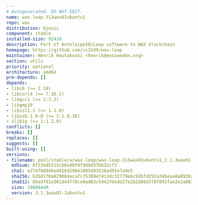 ```yaml
---
# Autogenerated. DO NOT EDIT.
name: wax-leap-313wax01ubuntu1
repo: wax
distribution: bionic
component: stable
installed-size: 92418
description: Port of AnteloipeIO/Leap software to WAX blockchain
homepage: https://github.com/cc32d9/wax-leap
maintainer: Henrik Hautakoski <henrik@eossweden.org>
section: utils
priority: optional
architecture: amd64
pre-depends: []
depends:
- libc6 (>= 2.18)
- libcurl4 (>= 7.16.2)
- libgcc1 (>= 1:3.3)
- libgmp10
- libssl1.1 (>= 1.1.0)
- libusb-1.0-0 (>= 2:1.0.16)
- zlib1g (>= 1:1.2.0)
conflicts: []
breaks: []
replaces: []
suggests: []
built-using: []
versions:
- filename: pool/stable/w/wax-leap/wax-leap-313wax01ubuntu1_3.1.3wax01-1ubuntu1_amd64.deb
  md5sum: 8f23e85315cb8a98fdf9d9d37bb32cf3
  sha1: e274f88946ed416d19841005d93526ad91e7a9e5
  sha256: b2bd1f0a829084acafc75389ef413dc32779e6c92bfd292a34beaa8a093ba6c0
  sha512: 08a3f81e301dd4ff8ce0ad03c5442fdedd27e2b2d86d378f891fae2e2a8036b1d7468d071080d3aeef2b4d4ab158a43f0920f5d0d972d34f94bf07c30197b29b
  size: 19686440
  version: 3.1.3wax01-1ubuntu1
---
```

